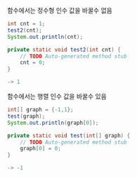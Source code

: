 함수에서는 정수형 인수 값을 바꿀수 없음 

```java
int cnt = 1;
test2(cnt);
System.out.println(cnt);

private static void test2(int cnt) {
    // TODO Auto-generated method stub
    cnt = 0;
}

-> 1
```



함수에서는 행렬 인수 값을 바꿀수 있음 

```java
int[] graph = {-1,1};
test(graph);
System.out.println(graph[0]);

private static void test(int[] graph) {
    // TODO Auto-generated method stub
    graph[0] = 0;
}

-> -1
```

